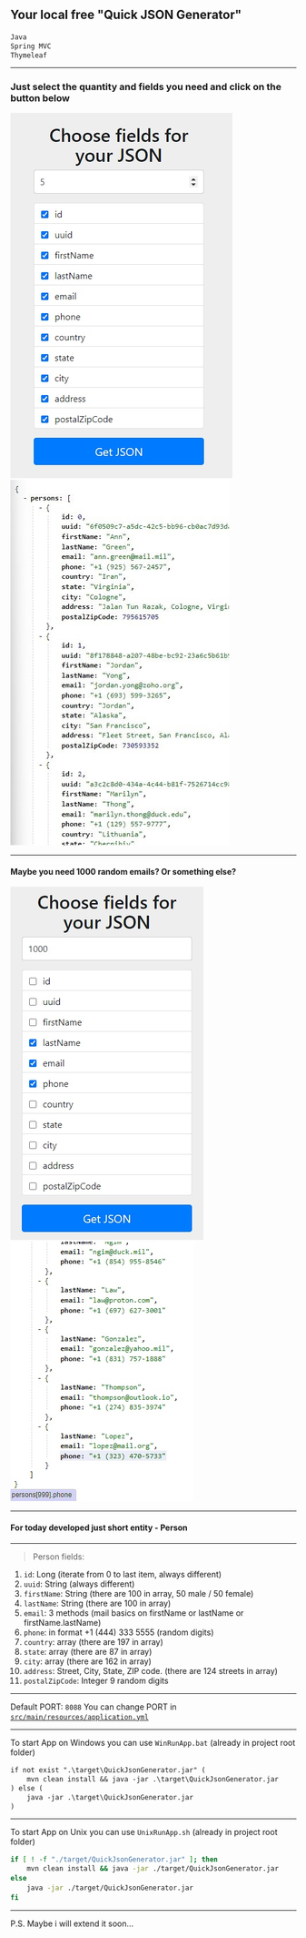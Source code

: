 ## Your local free "Quick JSON Generator"

```text
Java
Spring MVC
Thymeleaf
```

---

### Just select the quantity and fields you need and click on the button below

![001.jpg](images%2F001.jpg)
![002_1.jpg](images%2F002_1.jpg)

---

#### Maybe you need 1000 random emails? Or something else?

![003.jpg](images%2F003.jpg)
![004.jpg](images%2F004.jpg)

---

#### For today developed just short entity - Person

---

>Person fields:
1. `id`: Long (iterate from 0 to last item, always different)
2. `uuid`: String (always different)
3. `firstName`: String (there are 100 in array, 50 male / 50 female)
4. `lastName`: String (there are 100 in array)
5. `email`: 3 methods (mail basics on firstName or lastName or firstName.lastName)
6. `phone`: in format +1 (444) 333 5555 (random digits)
7. `country`: array (there are 197 in array)
8. `state`: array (there are 87 in array)
9. `city`: array (there are 162 in array)
10. `address`: Street, City, State, ZIP code. (there are 124 streets in array)
11. `postalZipCode`: Integer 9 random digits

---

Default PORT: `8088`
You can change PORT in [`src/main/resources/application.yml`](src/main/resources/application.yml)

---

To start App on Windows you can use `WinRunApp.bat` (already in project root folder)
```batch
if not exist ".\target\QuickJsonGenerator.jar" (
    mvn clean install && java -jar .\target\QuickJsonGenerator.jar
) else (
    java -jar .\target\QuickJsonGenerator.jar
)
```

---

To start App on Unix you can use `UnixRunApp.sh` (already in project root folder)
```bash
if [ ! -f "./target/QuickJsonGenerator.jar" ]; then
    mvn clean install && java -jar ./target/QuickJsonGenerator.jar
else
    java -jar ./target/QuickJsonGenerator.jar
fi
```

---

P.S. Maybe i will extend it soon...